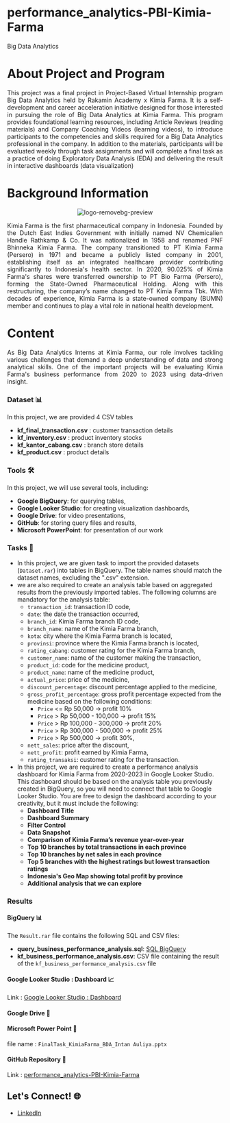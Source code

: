 # performance_analytics-PBI-Kimia-Farma
Big Data Analytics

# About Project and Program
<p align="justify">
This project was a final project in Project-Based Virtual Internship program Big Data Analytics held by Rakamin Academy x Kimia Farma. It is a self-development and career acceleration initiative designed for those interested in pursuing the role of Big Data Analytics at Kimia Farma. This program provides foundational learning resources, including Article Reviews (reading materials) and Company Coaching Videos (learning videos), to introduce participants to the competencies and skills required for a Big Data Analytics professional in the company. In addition to the materials, participants will be evaluated weekly through task assignments and will complete a final task as a practice of doing Exploratory Data Analysis (EDA) and delivering the result in interactive dashboards (data visualization)
</p>

# Background Information
<p align="center">
  <img src="https://github.com/user-attachments/assets/ff0199ba-8528-4a16-b4d4-6ff76456a129" alt="logo-removebg-preview">
</p>
<p align="justify">
Kimia Farma is the first pharmaceutical company in Indonesia. Founded by the Dutch East Indies Government with initially named NV Chemicalien Handle Rathkamp & Co. It was nationalized in 1958 and renamed PNF Bhinneka Kimia Farma. The company transitioned to PT Kimia Farma (Persero) in 1971 and became a publicly listed company in 2001, establishing itself as an integrated healthcare provider contributing significantly to Indonesia's health sector.
In 2020, 90.025% of Kimia Farma's shares were transferred ownership to PT Bio Farma (Persero), forming the State-Owned Pharmaceutical Holding. Along with this restructuring, the company’s name changed to PT Kimia Farma Tbk. With decades of experience, Kimia Farma is a state-owned company (BUMN) member and continues to play a vital role in national health development.
</p>

# Content
<p align="justify">
As Big Data Analytics Interns at Kimia Farma, our role involves tackling various challenges that demand a deep understanding of data and strong analytical skills. One of the important projects will be evaluating Kimia Farma's business performance from 2020 to 2023 using data-driven insight.

### Dataset 📊
In this project, we are provided 4 CSV tables
- **kf_final_transaction.csv** : customer transaction details
- **kf_inventory.csv** : product inventory stocks
- **kf_kantor_cabang.csv** : branch store details
- **kf_product.csv** : product details

### Tools 🛠️
In this project, we will use several tools, including:
- **Google BigQuery**: for querying tables,
- **Google Looker Studio**: for creating visualization dashboards,
- **Google Drive**: for video presentations,
- **GitHub**: for storing query files and results,
- **Microsoft PowerPoint**: for presentation of our work
  
### Tasks 🎯
- In this project, we are given task to import the provided datasets (`Dataset.rar`) into tables in BigQuery. The table names should match the dataset names, excluding the ".csv" extension.
- we are also required to create an analysis table based on aggregated results from the previously imported tables. The following columns are mandatory for the analysis table:
  - `transaction_id`: transaction ID code,
  - `date`: the date the transaction occurred,
  - `branch_id`: Kimia Farma branch ID code,
  - `branch_name`: name of the Kimia Farma branch,
  - `kota`: city where the Kimia Farma branch is located,
  - `provinsi`: province where the Kimia Farma branch is located,
  - `rating_cabang`: customer rating for the Kimia Farma branch,
  - `customer_name`: name of the customer making the transaction,
  - `product_id`: code for the medicine product,
  - `product_name`: name of the medicine product,
  - `actual_price`: price of the medicine,
  - `discount_percentage`: discount percentage applied to the medicine,
  - `gross_profit_percentage`: gross profit percentage expected from the medicine based on the following conditions:
    - `Price` <= Rp 50,000 -> profit 10%
    - `Price` > Rp 50,000 - 100,000 -> profit 15%
    - `Price` > Rp 100,000 - 300,000 -> profit 20%
    - `Price` > Rp 300,000 - 500,000 -> profit 25%
    - `Price` > Rp 500,000 -> profit 30%,
   - `nett_sales`: price after the discount,
   - `nett_profit`: profit earned by Kimia Farma,
   - `rating_transaksi`: customer rating for the transaction.
- In this project, we are required to create a performance analysis dashboard for Kimia Farma from 2020-2023 in Google Looker Studio. This dashboard should be based on the analysis table you previously created in BigQuery, so you will need to connect that table to Google Looker Studio. You are free to design the dashboard according to your creativity, but it must include the following:
  - **Dashboard Title**
  - **Dashboard Summary**
  - **Filter Control**
  - **Data Snapshot**
  - **Comparison of Kimia Farma’s revenue year-over-year**
  - **Top 10 branches by total transactions in each province**
  - **Top 10 branches by net sales in each province**
  - **Top 5 branches with the highest ratings but lowest transaction ratings**
  - **Indonesia's Geo Map showing total profit by province**
  - **Additional analysis that we can explore**

### Results
#### BigQuery 📊 
The `Result.rar` file contains the following SQL and CSV files:
- **query_business_performance_analysis.sql**: [SQL BigQuery](https://console.cloud.google.com/bigquery?sq=29651332863:f780718709804c418e2d05bd9b8cb699)  
- **kf_business_performance_analysis.csv**: CSV file containing the result of the `kf_business_performance_analysis.csv` file 

#### Google Looker Studio : Dashboard 📈
Link : [Google Looker Studio : Dashboard](https://lookerstudio.google.com/reporting/1bfea5d2-5886-4f5a-ad90-12cefea7df53)
<p align="center">

</p>

#### Google Drive 🎥
[](link)


#### Microsoft Power Point 📝
file name : `FinalTask_KimiaFarma_BDA_Intan Auliya.pptx`

#### GitHub Repository 📁
Link : [performance_analytics-PBI-Kimia-Farma](https://github.com/intanauliya/performance_analytics-PBI-Kimia-Farma)


## Let's Connect! 🌐  
- [LinkedIn](https://linkedin.com/in/intanauly)
